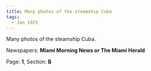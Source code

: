 ```yaml
---  
title: Many photos of the steamship Cuba  
tags:  
  - Jan 1925  
---  
```

  
Many photos of the steamship Cuba.  
  
Newspapers: **Miami Morning News or The Miami Herald**  
  
Page: **1**, Section: **B** 
